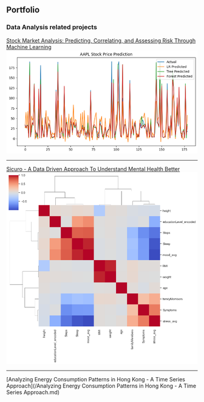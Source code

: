 ## Portfolio


### Data Analysis related projects

[Stock Market Analysis: Predicting, Correlating, and Assessing Risk Through Machine Learning](/Stock_market_analysis)
<img src="images/stock_plots/aapl_pred.png?raw=true"/>

---
[Sicuro - A Data Driven Approach To Understand Mental Health Better](/Sicuro_Data_Analysis)
<img src="images/sicuro_plots/scipy_heatmap.png?raw=true"/>

---
[Analyzing Energy Consumption Patterns in Hong Kong - A Time Series Approach](/Analyzing Energy Consumption Patterns in Hong Kong - A Time Series Approach.md)
